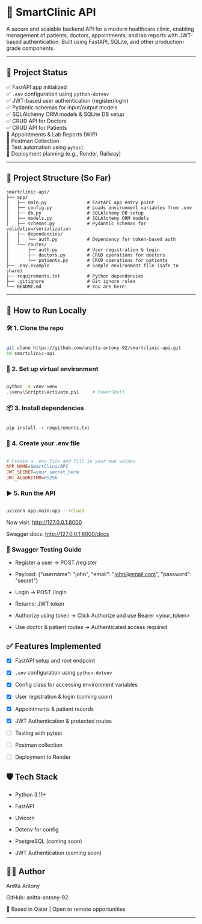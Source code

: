 # 🏥 SmartClinic API

A secure and scalable backend API for a modern healthcare clinic, enabling management of patients, doctors, appointments, and lab reports with JWT-based authentication. Built using FastAPI, SQLite, and other production-grade components.

---

## 🚀 Project Status

✅ FastAPI app initialized  
✅ `.env` configuration using `python-dotenv`  
✅ JWT-based user authentication (register/login)  
✅ Pydantic schemas for input/output models  
✅ SQLAlchemy ORM models & SQLite DB setup  
✅ CRUD API for Doctors  
✅ CRUD API for Patients  
🔄 Appointments & Lab Reports (WIP)  
🔄 Postman Collection  
🔄 Test automation using `pytest`  
🔄 Deployment planning (e.g., Render, Railway)

---


## 📁 Project Structure (So Far)

```text
smartclinic-api/
├── app/
│   ├── main.py               # FastAPI app entry point
│   ├── config.py             # Loads environment variables from .env
│   ├── db.py                 # SQLAlchemy DB setup
│   ├── models.py             # SQLAlchemy ORM models
│   ├── schemas.py            # Pydantic schemas for validation/serialization
│   ├── dependencies/
│   │   └── auth.py           # Dependency for token-based auth
│   └── routes/
│       ├── auth.py           # User registration & login
│       ├── doctors.py        # CRUD operations for doctors
│       └── patients.py       # CRUD operations for patients
├── .env.example              # Sample environment file (safe to share)
├── requirements.txt          # Python dependencies
├── .gitignore                # Git ignore rules
└── README.md                 # You are here!

```

---

## 🔧 How to Run Locally

### 🛠️ 1. Clone the repo

```bash

git clone https://github.com/anitta-antony-92/smartclinic-api.git
cd smartclinic-api
```
### 🐍 2. Set up virtual environment
```bash

python -m venv venv
.\venv\Scripts\Activate.ps1     # PowerShell
```
### 📦 3. Install dependencies
```bash

pip install -r requirements.txt
```
### 🧪 4. Create your .env file
```ini

# Create a .env file and fill in your own values
APP_NAME=SmartClinicAPI
JWT_SECRET=your_secret_here
JWT_ALGORITHM=HS256
```
### ▶️ 5. Run the API
```bash

uvicorn app.main:app --reload
```
Now visit: http://127.0.0.1:8000

Swagger docs: http://127.0.0.1:8000/docs

### 🧪 Swagger Testing Guide
- Register a user → POST /register

- Payload: {"username": "john", "email": "john@email.com", "password": "secret"}

- Login → POST /login

- Returns: JWT token

- Authorize using token → Click Authorize and use Bearer <your_token>

- Use doctor & patient routes → Authenticated access required


## ✅ Features Implemented

- [x] FastAPI setup and root endpoint
- [x] `.env` configuration using `python-dotenv`
- [x] Config class for accessing environment variables
- [x] User registration & login (coming soon)
- [x] Appointments & patient records
- [x] JWT Authentication & protected routes
- [ ] Testing with pytest
- [ ] Postman collection
- [ ] Deployment to Render


## 🛡️ Tech Stack
- Python 3.11+

- FastAPI

- Uvicorn

- Dotenv for config

- PostgreSQL (coming soon)

- JWT Authentication (coming soon)

## 👩‍💻 Author
Anitta Antony

GitHub: anitta-antony-92

📍 Based in Qatar | Open to remote opportunities


---

